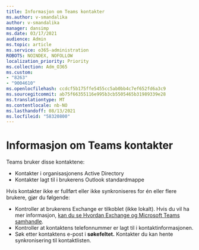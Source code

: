 ```yaml
---
title: Informasjon om Teams kontakter
ms.author: v-smandalika
author: v-smandalika
manager: dansimp
ms.date: 03/17/2021
audience: Admin
ms.topic: article
ms.service: o365-administration
ROBOTS: NOINDEX, NOFOLLOW
localization_priority: Priority
ms.collection: Adm_O365
ms.custom:
- "8263"
- "9004610"
ms.openlocfilehash: ccdcf5b175ffe5455cc5ab0bb4c7ef652fd6a3c9
ms.sourcegitcommit: ab75f66355116e995b3cb5505465b31989339e28
ms.translationtype: MT
ms.contentlocale: nb-NO
ms.lasthandoff: 08/13/2021
ms.locfileid: "58320800"
---
```

# <a name="information-about-teams-contacts"></a>Informasjon om Teams kontakter

Teams bruker disse kontaktene:

- Kontakter i organisasjonens Active Directory
- Kontakter lagt til i brukerens Outlook standardmappe

Hvis kontakter ikke er fullført eller ikke synkroniseres for én eller flere brukere, gjør du følgende:

- Kontroller at brukerens Exchange er tilkoblet (ikke lokalt). Hvis du vil ha mer informasjon, [kan du se Hvordan Exchange og Microsoft Teams samhandle](https://docs.microsoft.com/microsoftteams/exchange-teams-interact).
- Kontroller at kontaktens telefonnummer er lagt til i kontaktinformasjonen.
- Søk etter kontaktens e-post i **søkefeltet.** Kontakter du kan hente synkronisering til kontaktlisten.


